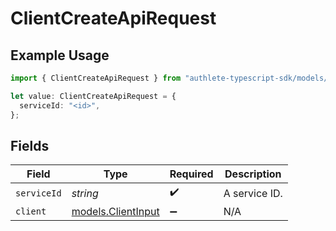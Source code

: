 # ClientCreateApiRequest

## Example Usage

```typescript
import { ClientCreateApiRequest } from "authlete-typescript-sdk/models/operations";

let value: ClientCreateApiRequest = {
  serviceId: "<id>",
};
```

## Fields

| Field                                             | Type                                              | Required                                          | Description                                       |
| ------------------------------------------------- | ------------------------------------------------- | ------------------------------------------------- | ------------------------------------------------- |
| `serviceId`                                       | *string*                                          | :heavy_check_mark:                                | A service ID.                                     |
| `client`                                          | [models.ClientInput](../../models/clientinput.md) | :heavy_minus_sign:                                | N/A                                               |